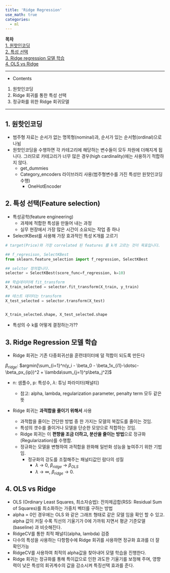 ```yaml
---
title: 'Ridge Regression'
use_math: true
categories:
  - ml
---
```


**목차**  
[1. 원핫인코딩](#1-원핫인코딩)  
[2. 특성 선택](#2-특성-선택feature-selection)  
[3. Ridge regression 모델 학습](#3-ridge-regression-모델-학습)  
[4. OLS vs Ridge](#4-ols-vs-ridge)  


---
* Contents
1. 원핫인코딩
2. Ridge 회귀를 통한 특성 선택
3. 정규화를 위한 Ridge 회귀모델

---

## 1. 원핫인코딩
* 범주형 자료는 순서가 없는 명목형(nominal)과, 순서가 있는 순서형(ordinal)으로 나뉨
* 원핫인코딩을 수행하면 각 카테고리에 해당하는 변수들이 모두 차원에 더해지게 됩니다. 그러므로 카테고리가 너무 많은 경우(high cardinality)에는 사용하기 적합하지 않다.
  * get_dummies
  * Category_encoders 라이브러리 사용(범주형변수를 가진 특성만 원핫인코딩 수행)
    * OneHotEncoder

## 2. 특성 선택(Feature selection)
* 특성공학(feature engineering)
  * 과제에 적합한 특성을 만들어 내는 과정
  * 실무 현장에서 가장 많은 시간이 소요되는 작업 중 하나
* SelectKBest를 사용해 가장 효과적인 특성 K개를 고르기
```python
# target(Price)와 가장 correlated 된 features 를 k개 고르는 것이 목표입니다.

## f_regresison, SelectKBest
from sklearn.feature_selection import f_regression, SelectKBest

## selctor 정의합니다.
selector = SelectKBest(score_func=f_regression, k=10)

## 학습데이터에 fit_transform 
X_train_selected = selector.fit_transform(X_train, y_train)

## 테스트 데이터는 transform
X_test_selected = selector.transform(X_test)


X_train_selected.shape, X_test_selected.shape
```
* 특성의 수 k를 어떻게 결정하는가??

## 3. Ridge Regression 모델 학습
* Ridge 회귀는 기존 다중회귀선을 훈련데이터에 덜 적합이 되도록 만든다

$\beta_{ridge}$:  $argmin[\sum_{i=1}^n(y_i - \beta_0 - \beta_1x_{i1}-\dotsc-\beta_px_{ip})^2 + \lambda\sum_{j=1}^p\beta_j^2]$

* n: 샘플수, p: 특성수, $\lambda$: 튜닝 파라미터(패널티)
  * 참고: alpha, lambda, regularization parameter, penalty term 모두 같은 뜻

* Ridge 회귀는 **과적합을 줄이기 위해서** 사용
  * 과적합을 줄이는 간단한 방법 중 한 가지는 모델의 복잡도를 줄이는 것임.
  * 특성의 갯수를 줄이거나 모델을 단순한 모양으로 적합하는 것임.
  * Ridge 회귀는 이 **편향을 조금 더하고, 분산을 줄이는 방법**으로 정규화(Regularization)를 수행함.
  * 정규화는 모델을 변형하여 과적합을 완화해 일반화 성능을 높여주기 위한 기법임.
    * 정규화의 강도를 조절해주는 패널티값인 람다의 성질
      * $\lambda$ → 0,   $\beta_{ridge}$ → $\beta_{OLS}$
      * $\lambda$ → ∞,   $\beta_{ridge}$ → 0.

## 4. OLS vs Ridge
* OLS (Ordinary Least Squares, 최소자승법): 잔차제곱합(RSS: Residual Sum of Squares)를 최소화하는 가중치 벡터를 구하는 방법
* alpha = 0인 경우에는 OLS 와 같은 그래프 형태로 같은 모델 임을 확인 할 수 있고. alpha 값이 커질 수록 직선의 기울기가 0에 가까워 지면서 평균 기준모델(baseline) 과 비슷해진다.
* RidgeCV를 통한 최적 패널티(alpha, lambda) 검증
* 다수의 특성을 사용하는 다항함수에 Ridge 회귀를 사용하면 정규화 효과를 더 잘 확인가능
* RidgeCV를 사용하여 최적의 alpha값을 찾아내어 모델 학습을 진행한다.
* Ridge 회귀는 정규화를 통해 특이값으로 인한 과도한 기울기를 보정해 주며, 영향력이 낮은 특성의 회귀계수의 값을 감소시켜 특징선택 효과를 준다.
